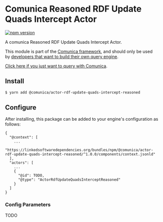# Comunica Reasoned RDF Update Quads Intercept Actor

[![npm version](https://badge.fury.io/js/%40comunica%2Factor-rdf-update-quads-intercept-reasoned.svg)](https://www.npmjs.com/package/@comunica/actor-rdf-update-quads-intercept-reasoned)

A comunica Reasoned RDF Update Quads Intercept Actor.

This module is part of the [Comunica framework](https://github.com/comunica/comunica),
and should only be used by [developers that want to build their own query engine](https://comunica.dev/docs/modify/).

[Click here if you just want to query with Comunica](https://comunica.dev/docs/query/).

## Install

```bash
$ yarn add @comunica/actor-rdf-update-quads-intercept-reasoned
```

## Configure

After installing, this package can be added to your engine's configuration as follows:
```text
{
  "@context": [
    ...
    "https://linkedsoftwaredependencies.org/bundles/npm/@comunica/actor-rdf-update-quads-intercept-reasoned/^1.0.0/components/context.jsonld"
  ],
  "actors": [
    ...
    {
      "@id": TODO,
      "@type": "ActorRdfUpdateQuadsInterceptReasoned"
    }
  ]
}
```

### Config Parameters

TODO
